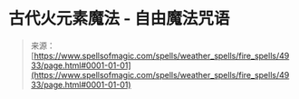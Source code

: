 <!--yml

category: 未分类

日期：2024-06-12 18:38:51

-->

# 古代火元素魔法 - 自由魔法咒语

> 来源：[https://www.spellsofmagic.com/spells/weather_spells/fire_spells/4933/page.html#0001-01-01](https://www.spellsofmagic.com/spells/weather_spells/fire_spells/4933/page.html#0001-01-01)
